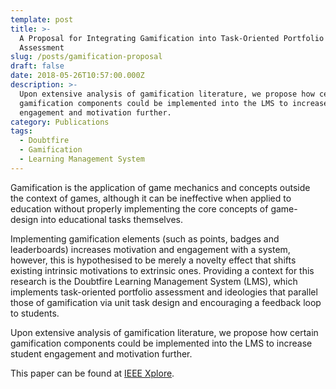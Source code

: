 ```yaml
---
template: post
title: >-
  A Proposal for Integrating Gamification into Task-Oriented Portfolio
  Assessment
slug: /posts/gamification-proposal
draft: false
date: 2018-05-26T10:57:00.000Z
description: >-
  Upon extensive analysis of gamification literature, we propose how certain
  gamification components could be implemented into the LMS to increase student
  engagement and motivation further.
category: Publications
tags:
  - Doubtfire
  - Gamification
  - Learning Management System
---
```

Gamification is the application of game mechanics and concepts outside the context of games, although it can be ineffective when applied to education without properly implementing the core concepts of game-design into educational tasks themselves.

Implementing gamification elements (such as points, badges and leaderboards) increases motivation and engagement with a system, however, this is hypothesised to be merely a novelty effect that shifts existing intrinsic motivations to extrinsic ones. Providing a context for this research is the Doubtfire Learning Management System (LMS), which implements task-oriented portfolio assessment and ideologies that parallel those of gamification via unit task design and encouraging a feedback loop to students.

Upon extensive analysis of gamification literature, we propose how certain gamification components could be implemented into the LMS to increase student engagement and motivation further.

This paper can be found at [IEEE Xplore](https://ieeexplore.ieee.org/abstract/document/8615174).
